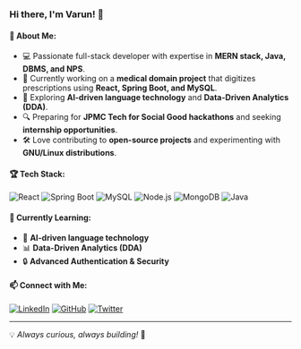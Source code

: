  ### Hi there, I'm Varun! 👋

#### 🚀 About Me:
- 💻 Passionate full-stack developer with expertise in **MERN stack, Java, DBMS, and NPS**.
- 🎯 Currently working on a **medical domain project** that digitizes prescriptions using **React, Spring Boot, and MySQL**.
- 🤖 Exploring **AI-driven language technology** and **Data-Driven Analytics (DDA)**.
- 🔍 Preparing for **JPMC Tech for Social Good hackathons** and seeking **internship opportunities**.
- 🛠️ Love contributing to **open-source projects** and experimenting with **GNU/Linux distributions**.

#### 🏆 Tech Stack:
![React](https://img.shields.io/badge/React-20232A?style=for-the-badge&logo=react&logoColor=61DAFB)
![Spring Boot](https://img.shields.io/badge/Spring%20Boot-6DB33F?style=for-the-badge&logo=spring-boot&logoColor=white)
![MySQL](https://img.shields.io/badge/MySQL-005C84?style=for-the-badge&logo=mysql&logoColor=white)
![Node.js](https://img.shields.io/badge/Node.js-339933?style=for-the-badge&logo=nodedotjs&logoColor=white)
![MongoDB](https://img.shields.io/badge/MongoDB-4EA94B?style=for-the-badge&logo=mongodb&logoColor=white)
![Java](https://img.shields.io/badge/Java-007396?style=for-the-badge&logo=java&logoColor=white)

#### 🌱 Currently Learning:
- 📖 **AI-driven language technology**
- 📊 **Data-Driven Analytics (DDA)**
- 🔒 **Advanced Authentication & Security**

#### 📫 Connect with Me:
[![LinkedIn](https://img.shields.io/badge/LinkedIn-%230077B5.svg?style=for-the-badge&logo=linkedin&logoColor=white)]()
[![GitHub](https://img.shields.io/badge/GitHub-181717?style=for-the-badge&logo=github&logoColor=white)]()
[![Twitter](https://img.shields.io/badge/Twitter-%231DA1F2.svg?style=for-the-badge&logo=twitter&logoColor=white)]()

 
---
💡 _Always curious, always building!_ 🚀
